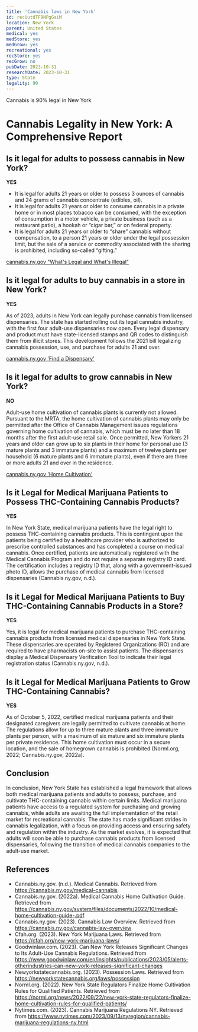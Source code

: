 ```yaml
---
title: 'Cannabis laws in New York'
id: recUutdTF9NPgGsiM
location: New York
parent: United States
medical: yes
medStore: yes
medGrow: yes
recreational: yes
recStore: yes
recGrow: no
pubDate: 2023-10-31
researchDate: 2023-10-31
type: State
legality: 90
---
```


Cannabis is 90% legal in New York

# Cannabis Legality in New York: A Comprehensive Report

## Is it legal for adults to possess cannabis in New York?

**YES**

* It is legal for adults 21 years or older to possess 3 ounces of cannabis and 24 grams of cannabis concentrate (edibles, oil).
* It is legal for adults 21 years or older to consume cannabis in a private home or in most places tobacco can be consumed, with the exception of consumption in a motor vehicle, a private business (such as a restaurant patio), a hookah or “cigar bar,” or on federal property.
* It is legal for adults 21 years or older to “share” cannabis without compensation, to a person 21 years or older under the legal possession limit, but the sale of a service or commodity associated with the sharing is prohibited, including so-called “gifting.”

[cannabis.ny.gov "What's Legal and What's Illegal"](https://cannabis.ny.gov/adult-use-information#what's-legal-and-what's-illegal)

## Is it legal for adults to buy cannabis in a store in New York?

**YES**

As of 2023, adults in New York can legally purchase cannabis from licensed dispensaries. The state has started rolling out its legal cannabis industry, with the first four adult-use dispensaries now open. Every legal dispensary and product must have state-licensed stamps and QR codes to distinguish them from illicit stores. This development follows the 2021 bill legalizing cannabis possession, use, and purchase for adults 21 and over.

[cannabis.ny.gov 'Find a Dispensary'](https://cannabis.ny.gov/consumers#find-a-dispensary)

## Is it legal for adults to grow cannabis in New York?

**NO**

Adult-use home cultivation of cannabis plants is currently not allowed. Pursuant to the MRTA, the home cultivation of cannabis plants may only be permitted after the Office of Cannabis Management issues regulations governing home cultivation of cannabis, which must be no later than 18 months after the first adult-use retail sale. Once permitted, New Yorkers 21 years and older can grow up to six plants in their home for personal use (3 mature plants and 3 immature plants) and a maximum of twelve plants per household (6 mature plants and 6 immature plants), even if there are three or more adults 21 and over in the residence.

[cannabis.ny.gov 'Home Cultivation'](https://cannabis.ny.gov/adult-use-information#home-cultivation)

## Is it Legal for Medical Marijuana Patients to Possess THC-Containing Cannabis Products?

**YES**

In New York State, medical marijuana patients have the legal right to possess THC-containing cannabis products. This is contingent upon the patients being certified by a healthcare provider who is authorized to prescribe controlled substances and has completed a course on medical cannabis. Once certified, patients are automatically registered with the Medical Cannabis Program and do not require a separate registry ID card. The certification includes a registry ID that, along with a government-issued photo ID, allows the purchase of medical cannabis from licensed dispensaries (Cannabis.ny.gov, n.d.).

## Is it Legal for Medical Marijuana Patients to Buy THC-Containing Cannabis Products in a Store?

**YES**

Yes, it is legal for medical marijuana patients to purchase THC-containing cannabis products from licensed medical dispensaries in New York State. These dispensaries are operated by Registered Organizations (RO) and are required to have pharmacists on-site to assist patients. The dispensaries display a Medical Dispensary Verification Tool to indicate their legal registration status (Cannabis.ny.gov, n.d.).

## Is it Legal for Medical Marijuana Patients to Grow THC-Containing Cannabis?

**YES**

As of October 5, 2022, certified medical marijuana patients and their designated caregivers are legally permitted to cultivate cannabis at home. The regulations allow for up to three mature plants and three immature plants per person, with a maximum of six mature and six immature plants per private residence. This home cultivation must occur in a secure location, and the sale of homegrown cannabis is prohibited (Norml.org, 2022; Cannabis.ny.gov, 2022a).

## Conclusion

In conclusion, New York State has established a legal framework that allows both medical marijuana patients and adults to possess, purchase, and cultivate THC-containing cannabis within certain limits. Medical marijuana patients have access to a regulated system for purchasing and growing cannabis, while adults are awaiting the full implementation of the retail market for recreational cannabis. The state has made significant strides in cannabis legalization, with a focus on providing access and ensuring safety and regulation within the industry. As the market evolves, it is expected that adults will soon be able to purchase cannabis products from licensed dispensaries, following the transition of medical cannabis companies to the adult-use market.

## References

- Cannabis.ny.gov. (n.d.). Medical Cannabis. Retrieved from https://cannabis.ny.gov/medical-cannabis
- Cannabis.ny.gov. (2022a). Medical Cannabis Home Cultivation Guide. Retrieved from https://cannabis.ny.gov/system/files/documents/2022/10/medical-home-cultivation-guide-.pdf
- Cannabis.ny.gov. (2023). Cannabis Law Overview. Retrieved from https://cannabis.ny.gov/cannabis-law-overview
- Cfah.org. (2023). New York Marijuana Laws. Retrieved from https://cfah.org/new-york-marijuana-laws/
- Goodwinlaw.com. (2023). Can New York Releases Significant Changes to Its Adult-Use Cannabis Regulations. Retrieved from https://www.goodwinlaw.com/en/insights/publications/2023/05/alerts-otherindustries-can-new-york-releases-significant-changes
- Newyorkstatecannabis.org. (2023). Possession Laws. Retrieved from https://newyorkstatecannabis.org/laws/possession
- Norml.org. (2022). New York State Regulators Finalize Home Cultivation Rules for Qualified Patients. Retrieved from https://norml.org/news/2022/09/22/new-york-state-regulators-finalize-home-cultivation-rules-for-qualified-patients/
- Nytimes.com. (2023). Cannabis Marijuana Regulations NY. Retrieved from https://www.nytimes.com/2023/09/13/nyregion/cannabis-marijuana-regulations-ny.html
